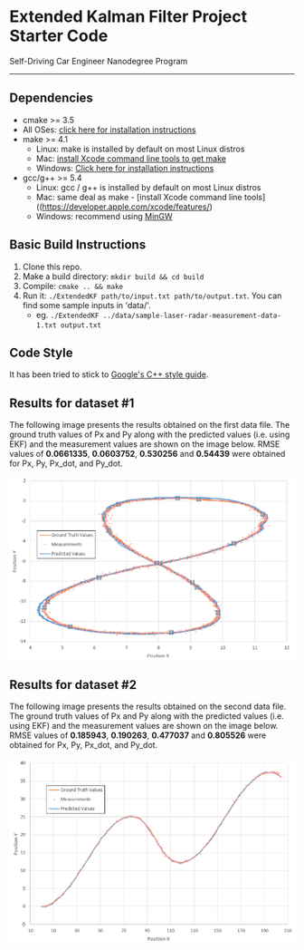 # Extended Kalman Filter Project Starter Code
Self-Driving Car Engineer Nanodegree Program

---

## Dependencies

* cmake >= 3.5
 * All OSes: [click here for installation instructions](https://cmake.org/install/)
* make >= 4.1
  * Linux: make is installed by default on most Linux distros
  * Mac: [install Xcode command line tools to get make](https://developer.apple.com/xcode/features/)
  * Windows: [Click here for installation instructions](http://gnuwin32.sourceforge.net/packages/make.htm)
* gcc/g++ >= 5.4
  * Linux: gcc / g++ is installed by default on most Linux distros
  * Mac: same deal as make - [install Xcode command line tools]((https://developer.apple.com/xcode/features/)
  * Windows: recommend using [MinGW](http://www.mingw.org/)

## Basic Build Instructions

1. Clone this repo.
2. Make a build directory: `mkdir build && cd build`
3. Compile: `cmake .. && make`
4. Run it: `./ExtendedKF path/to/input.txt path/to/output.txt`. You can find
   some sample inputs in 'data/'.
    - eg. `./ExtendedKF ../data/sample-laser-radar-measurement-data-1.txt output.txt`

## Code Style

It has been tried to stick to [Google's C++ style guide](https://google.github.io/styleguide/cppguide.html).

## Results for dataset #1

The following image presents the results obtained on the first data file. The ground truth values of Px and Py along with the predicted values (i.e. using EKF) and the measurement values are shown on the image below. RMSE values of **0.0661335**, **0.0603752**, **0.530256** and **0.54439** were obtained for Px, Py, Px_dot, and Py_dot.

<img src="./results/results1.PNG" alt="Visualization of the resutls for dataset #1">


## Results for dataset #2

The following image presents the results obtained on the second data file. The ground truth values of Px and Py along with the predicted values (i.e. using EKF) and the measurement values are shown on the image below. RMSE values of **0.185943**, **0.190263**, **0.477037** and **0.805526** were obtained for Px, Py, Px_dot, and Py_dot.

<img src="./results/results2.PNG" alt="Visualization of the resutls for dataset #2">
